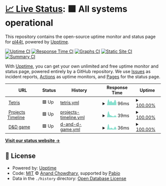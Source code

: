 # [📈 Live Status](https://pl44t.github.io/pl44t-upptime): <!--live status--> **🟩 All systems operational**

This repository contains the open-source uptime monitor and status page for [pl44t](https://pl44t.github.io/pl44t-upptime), powered by [Upptime](https://github.com/upptime/upptime).

[![Uptime CI](https://github.com/pl44t/pl44t-upptime/workflows/Uptime%20CI/badge.svg)](https://github.com/pl44t/pl44t-upptime/actions?query=workflow%3A%22Uptime+CI%22)
[![Response Time CI](https://github.com/pl44t/pl44t-upptime/workflows/Response%20Time%20CI/badge.svg)](https://github.com/pl44t/pl44t-upptime/actions?query=workflow%3A%22Response+Time+CI%22)
[![Graphs CI](https://github.com/pl44t/pl44t-upptime/workflows/Graphs%20CI/badge.svg)](https://github.com/pl44t/pl44t-upptime/actions?query=workflow%3A%22Graphs+CI%22)
[![Static Site CI](https://github.com/pl44t/pl44t-upptime/workflows/Static%20Site%20CI/badge.svg)](https://github.com/pl44t/pl44t-upptime/actions?query=workflow%3A%22Static+Site+CI%22)
[![Summary CI](https://github.com/pl44t/pl44t-upptime/workflows/Summary%20CI/badge.svg)](https://github.com/pl44t/pl44t-upptime/actions?query=workflow%3A%22Summary+CI%22)

With [Upptime](https://upptime.js.org), you can get your own unlimited and free uptime monitor and status page, powered entirely by a GitHub repository. We use [Issues](https://github.com/pl44t/pl44t-upptime/issues) as incident reports, [Actions](https://github.com/pl44t/pl44t-upptime/actions) as uptime monitors, and [Pages](https://pl44t.github.io/pl44t-upptime) for the status page.

<!--start: status pages-->
<!-- This summary is generated by Upptime (https://github.com/upptime/upptime) -->
<!-- Do not edit this manually, your changes will be overwritten -->
<!-- prettier-ignore -->
| URL | Status | History | Response Time | Uptime |
| --- | ------ | ------- | ------------- | ------ |
| <img alt="" src="https://icons.duckduckgo.com/ip3/pl44t.github.io.ico" height="13"> [Tetris](https://pl44t.github.io/Tetris/) | 🟩 Up | [tetris.yml](https://github.com/pl44t/pl44t-upptime/commits/HEAD/history/tetris.yml) | <details><summary><img alt="Response time graph" src="./graphs/tetris/response-time-week.png" height="20"> 96ms</summary><br><a href="https://pl44t.github.io/pl44t-upptime/history/tetris"><img alt="Response time 75" src="https://img.shields.io/endpoint?url=https%3A%2F%2Fraw.githubusercontent.com%2Fpl44t%2Fpl44t-upptime%2FHEAD%2Fapi%2Ftetris%2Fresponse-time.json"></a><br><a href="https://pl44t.github.io/pl44t-upptime/history/tetris"><img alt="24-hour response time 64" src="https://img.shields.io/endpoint?url=https%3A%2F%2Fraw.githubusercontent.com%2Fpl44t%2Fpl44t-upptime%2FHEAD%2Fapi%2Ftetris%2Fresponse-time-day.json"></a><br><a href="https://pl44t.github.io/pl44t-upptime/history/tetris"><img alt="7-day response time 96" src="https://img.shields.io/endpoint?url=https%3A%2F%2Fraw.githubusercontent.com%2Fpl44t%2Fpl44t-upptime%2FHEAD%2Fapi%2Ftetris%2Fresponse-time-week.json"></a><br><a href="https://pl44t.github.io/pl44t-upptime/history/tetris"><img alt="30-day response time 106" src="https://img.shields.io/endpoint?url=https%3A%2F%2Fraw.githubusercontent.com%2Fpl44t%2Fpl44t-upptime%2FHEAD%2Fapi%2Ftetris%2Fresponse-time-month.json"></a><br><a href="https://pl44t.github.io/pl44t-upptime/history/tetris"><img alt="1-year response time 75" src="https://img.shields.io/endpoint?url=https%3A%2F%2Fraw.githubusercontent.com%2Fpl44t%2Fpl44t-upptime%2FHEAD%2Fapi%2Ftetris%2Fresponse-time-year.json"></a></details> | <details><summary><a href="https://pl44t.github.io/pl44t-upptime/history/tetris">100.00%</a></summary><a href="https://pl44t.github.io/pl44t-upptime/history/tetris"><img alt="All-time uptime 100.00%" src="https://img.shields.io/endpoint?url=https%3A%2F%2Fraw.githubusercontent.com%2Fpl44t%2Fpl44t-upptime%2FHEAD%2Fapi%2Ftetris%2Fuptime.json"></a><br><a href="https://pl44t.github.io/pl44t-upptime/history/tetris"><img alt="24-hour uptime 100.00%" src="https://img.shields.io/endpoint?url=https%3A%2F%2Fraw.githubusercontent.com%2Fpl44t%2Fpl44t-upptime%2FHEAD%2Fapi%2Ftetris%2Fuptime-day.json"></a><br><a href="https://pl44t.github.io/pl44t-upptime/history/tetris"><img alt="7-day uptime 100.00%" src="https://img.shields.io/endpoint?url=https%3A%2F%2Fraw.githubusercontent.com%2Fpl44t%2Fpl44t-upptime%2FHEAD%2Fapi%2Ftetris%2Fuptime-week.json"></a><br><a href="https://pl44t.github.io/pl44t-upptime/history/tetris"><img alt="30-day uptime 100.00%" src="https://img.shields.io/endpoint?url=https%3A%2F%2Fraw.githubusercontent.com%2Fpl44t%2Fpl44t-upptime%2FHEAD%2Fapi%2Ftetris%2Fuptime-month.json"></a><br><a href="https://pl44t.github.io/pl44t-upptime/history/tetris"><img alt="1-year uptime 100.00%" src="https://img.shields.io/endpoint?url=https%3A%2F%2Fraw.githubusercontent.com%2Fpl44t%2Fpl44t-upptime%2FHEAD%2Fapi%2Ftetris%2Fuptime-year.json"></a></details>
| <img alt="" src="https://icons.duckduckgo.com/ip3/pl44t.github.io.ico" height="13"> [Projects Timeline](https://pl44t.github.io/projects-timeline/) | 🟩 Up | [projects-timeline.yml](https://github.com/pl44t/pl44t-upptime/commits/HEAD/history/projects-timeline.yml) | <details><summary><img alt="Response time graph" src="./graphs/projects-timeline/response-time-week.png" height="20"> 39ms</summary><br><a href="https://pl44t.github.io/pl44t-upptime/history/projects-timeline"><img alt="Response time 48" src="https://img.shields.io/endpoint?url=https%3A%2F%2Fraw.githubusercontent.com%2Fpl44t%2Fpl44t-upptime%2FHEAD%2Fapi%2Fprojects-timeline%2Fresponse-time.json"></a><br><a href="https://pl44t.github.io/pl44t-upptime/history/projects-timeline"><img alt="24-hour response time 15" src="https://img.shields.io/endpoint?url=https%3A%2F%2Fraw.githubusercontent.com%2Fpl44t%2Fpl44t-upptime%2FHEAD%2Fapi%2Fprojects-timeline%2Fresponse-time-day.json"></a><br><a href="https://pl44t.github.io/pl44t-upptime/history/projects-timeline"><img alt="7-day response time 39" src="https://img.shields.io/endpoint?url=https%3A%2F%2Fraw.githubusercontent.com%2Fpl44t%2Fpl44t-upptime%2FHEAD%2Fapi%2Fprojects-timeline%2Fresponse-time-week.json"></a><br><a href="https://pl44t.github.io/pl44t-upptime/history/projects-timeline"><img alt="30-day response time 50" src="https://img.shields.io/endpoint?url=https%3A%2F%2Fraw.githubusercontent.com%2Fpl44t%2Fpl44t-upptime%2FHEAD%2Fapi%2Fprojects-timeline%2Fresponse-time-month.json"></a><br><a href="https://pl44t.github.io/pl44t-upptime/history/projects-timeline"><img alt="1-year response time 48" src="https://img.shields.io/endpoint?url=https%3A%2F%2Fraw.githubusercontent.com%2Fpl44t%2Fpl44t-upptime%2FHEAD%2Fapi%2Fprojects-timeline%2Fresponse-time-year.json"></a></details> | <details><summary><a href="https://pl44t.github.io/pl44t-upptime/history/projects-timeline">100.00%</a></summary><a href="https://pl44t.github.io/pl44t-upptime/history/projects-timeline"><img alt="All-time uptime 100.00%" src="https://img.shields.io/endpoint?url=https%3A%2F%2Fraw.githubusercontent.com%2Fpl44t%2Fpl44t-upptime%2FHEAD%2Fapi%2Fprojects-timeline%2Fuptime.json"></a><br><a href="https://pl44t.github.io/pl44t-upptime/history/projects-timeline"><img alt="24-hour uptime 100.00%" src="https://img.shields.io/endpoint?url=https%3A%2F%2Fraw.githubusercontent.com%2Fpl44t%2Fpl44t-upptime%2FHEAD%2Fapi%2Fprojects-timeline%2Fuptime-day.json"></a><br><a href="https://pl44t.github.io/pl44t-upptime/history/projects-timeline"><img alt="7-day uptime 100.00%" src="https://img.shields.io/endpoint?url=https%3A%2F%2Fraw.githubusercontent.com%2Fpl44t%2Fpl44t-upptime%2FHEAD%2Fapi%2Fprojects-timeline%2Fuptime-week.json"></a><br><a href="https://pl44t.github.io/pl44t-upptime/history/projects-timeline"><img alt="30-day uptime 100.00%" src="https://img.shields.io/endpoint?url=https%3A%2F%2Fraw.githubusercontent.com%2Fpl44t%2Fpl44t-upptime%2FHEAD%2Fapi%2Fprojects-timeline%2Fuptime-month.json"></a><br><a href="https://pl44t.github.io/pl44t-upptime/history/projects-timeline"><img alt="1-year uptime 100.00%" src="https://img.shields.io/endpoint?url=https%3A%2F%2Fraw.githubusercontent.com%2Fpl44t%2Fpl44t-upptime%2FHEAD%2Fapi%2Fprojects-timeline%2Fuptime-year.json"></a></details>
| <img alt="" src="https://icons.duckduckgo.com/ip3/pl44t.github.io.ico" height="13"> [D&D game](https://pl44t.github.io/browser-d-d-game/) | 🟩 Up | [d-and-d-game.yml](https://github.com/pl44t/pl44t-upptime/commits/HEAD/history/d-and-d-game.yml) | <details><summary><img alt="Response time graph" src="./graphs/d-and-d-game/response-time-week.png" height="20"> 36ms</summary><br><a href="https://pl44t.github.io/pl44t-upptime/history/d-and-d-game"><img alt="Response time 46" src="https://img.shields.io/endpoint?url=https%3A%2F%2Fraw.githubusercontent.com%2Fpl44t%2Fpl44t-upptime%2FHEAD%2Fapi%2Fd-and-d-game%2Fresponse-time.json"></a><br><a href="https://pl44t.github.io/pl44t-upptime/history/d-and-d-game"><img alt="24-hour response time 17" src="https://img.shields.io/endpoint?url=https%3A%2F%2Fraw.githubusercontent.com%2Fpl44t%2Fpl44t-upptime%2FHEAD%2Fapi%2Fd-and-d-game%2Fresponse-time-day.json"></a><br><a href="https://pl44t.github.io/pl44t-upptime/history/d-and-d-game"><img alt="7-day response time 36" src="https://img.shields.io/endpoint?url=https%3A%2F%2Fraw.githubusercontent.com%2Fpl44t%2Fpl44t-upptime%2FHEAD%2Fapi%2Fd-and-d-game%2Fresponse-time-week.json"></a><br><a href="https://pl44t.github.io/pl44t-upptime/history/d-and-d-game"><img alt="30-day response time 49" src="https://img.shields.io/endpoint?url=https%3A%2F%2Fraw.githubusercontent.com%2Fpl44t%2Fpl44t-upptime%2FHEAD%2Fapi%2Fd-and-d-game%2Fresponse-time-month.json"></a><br><a href="https://pl44t.github.io/pl44t-upptime/history/d-and-d-game"><img alt="1-year response time 46" src="https://img.shields.io/endpoint?url=https%3A%2F%2Fraw.githubusercontent.com%2Fpl44t%2Fpl44t-upptime%2FHEAD%2Fapi%2Fd-and-d-game%2Fresponse-time-year.json"></a></details> | <details><summary><a href="https://pl44t.github.io/pl44t-upptime/history/d-and-d-game">100.00%</a></summary><a href="https://pl44t.github.io/pl44t-upptime/history/d-and-d-game"><img alt="All-time uptime 100.00%" src="https://img.shields.io/endpoint?url=https%3A%2F%2Fraw.githubusercontent.com%2Fpl44t%2Fpl44t-upptime%2FHEAD%2Fapi%2Fd-and-d-game%2Fuptime.json"></a><br><a href="https://pl44t.github.io/pl44t-upptime/history/d-and-d-game"><img alt="24-hour uptime 100.00%" src="https://img.shields.io/endpoint?url=https%3A%2F%2Fraw.githubusercontent.com%2Fpl44t%2Fpl44t-upptime%2FHEAD%2Fapi%2Fd-and-d-game%2Fuptime-day.json"></a><br><a href="https://pl44t.github.io/pl44t-upptime/history/d-and-d-game"><img alt="7-day uptime 100.00%" src="https://img.shields.io/endpoint?url=https%3A%2F%2Fraw.githubusercontent.com%2Fpl44t%2Fpl44t-upptime%2FHEAD%2Fapi%2Fd-and-d-game%2Fuptime-week.json"></a><br><a href="https://pl44t.github.io/pl44t-upptime/history/d-and-d-game"><img alt="30-day uptime 100.00%" src="https://img.shields.io/endpoint?url=https%3A%2F%2Fraw.githubusercontent.com%2Fpl44t%2Fpl44t-upptime%2FHEAD%2Fapi%2Fd-and-d-game%2Fuptime-month.json"></a><br><a href="https://pl44t.github.io/pl44t-upptime/history/d-and-d-game"><img alt="1-year uptime 100.00%" src="https://img.shields.io/endpoint?url=https%3A%2F%2Fraw.githubusercontent.com%2Fpl44t%2Fpl44t-upptime%2FHEAD%2Fapi%2Fd-and-d-game%2Fuptime-year.json"></a></details>

<!--end: status pages-->

[**Visit our status website →**](https://pl44t.github.io/pl44t-upptime)

## 📄 License

- Powered by: [Upptime](https://github.com/upptime/upptime)
- Code: [MIT](./LICENSE) © [Anand Chowdhary](https://anandchowdhary.com), supported by [Pabio](https://pabio.com)
- Data in the `./history` directory: [Open Database License](https://opendatacommons.org/licenses/odbl/1-0/)
